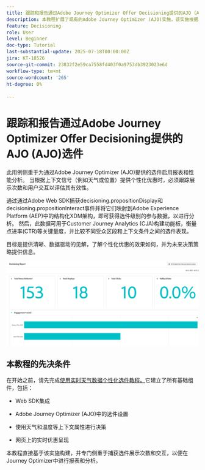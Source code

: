```yaml
---
title: 跟踪和报告通过Adobe Journey Optimizer Offer Decisioning提供的AJO (AJO)选件
description: 本教程扩展了现有的Adobe Journey Optimizer (AJO)实施，该实施根据上下文数据（如温度）提供个性化优惠。 它概述了如何捕获展示和交互事件，并准备数据以供在Journey Optimizer中报告。
feature: Decisioning
role: User
level: Beginner
doc-type: Tutorial
last-substantial-update: 2025-07-18T00:00:00Z
jira: KT-18526
source-git-commit: 23832f2e59ca7558fd403f0a9753db3923023e6d
workflow-type: tm+mt
source-wordcount: '265'
ht-degree: 0%

---
```


# 跟踪和报告通过Adobe Journey Optimizer Offer Decisioning提供的AJO (AJO)选件

此用例侧重于为通过Adobe Journey Optimizer (AJO)提供的选件启用报表和性能分析。 当根据上下文信号（例如天气或位置）提供个性化优惠时，必须跟踪展示次数和用户交互以评估其有效性。

通过通过Adobe Web SDK捕获decisioning.propositionDisplay和decisioning.propositionInteract事件并将它们映射到Adobe Experience Platform (AEP)中的结构化XDM架构，即可获得选件级别的参与数据，以进行分析。 然后，此数据可用于Customer Journey Analytics (CJA)构建功能板，衡量点进率(CTR)等关键量度，并比较不同受众区段和上下文条件之间的选件表现。

目标是提供清晰、数据驱动的见解，了解个性化优惠的效果如何，并为未来决策策略提供信息。




![reporting-dashboard](assets/dashboard-reporting.png)



## 本教程的先决条件

在开始之前，请先完成[使用实时天气数据个性化选件教程。](https://experienceleague.adobe.com/zh-hans/docs/journey-optimizer-learn/personalizing-offers-with-real-time-weather-data/introduction)它建立了所有基础组件，包括：

- Web SDK集成

- Adobe Journey Optimizer (AJO)中的选件设置

- 使用天气和温度等上下文属性进行决策

- 网页上的实时优惠呈现

本教程直接基于该实施构建，并专门侧重于捕获选件展示次数和交互，以便在Journey Optimizer中进行报表和分析。

